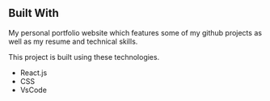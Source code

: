 

## Built With

My personal portfolio website which features some of my github projects as well as my resume and technical skills.

This project is built using these technologies.

- React.js
- CSS
- VsCode

